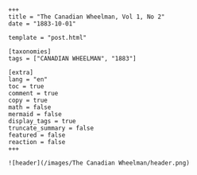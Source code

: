 
    +++
    title = "The Canadian Wheelman, Vol 1, No 2"
    date = "1883-10-01"

    template = "post.html"

    [taxonomies]
    tags = ["CANADIAN WHEELMAN", "1883"]

    [extra]
    lang = "en"
    toc = true
    comment = true
    copy = true
    math = false
    mermaid = false
    display_tags = true
    truncate_summary = false
    featured = false
    reaction = false
    +++

    ![header](/images/The Canadian Wheelman/header.png)

    